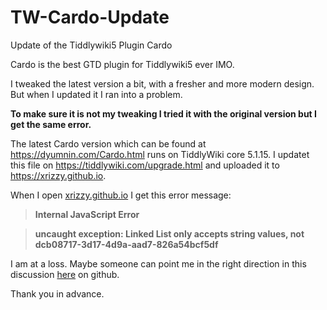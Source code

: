 # TW-Cardo-Update
Update of the Tiddlywiki5 Plugin Cardo

Cardo is the best GTD plugin for Tiddlywiki5 ever IMO.

I tweaked the latest version a bit, with a fresher and more modern design. But when I updated it I ran into a problem.

**To make sure it is not my tweaking I tried it with the original version but I get the same error.**

The latest Cardo version which can be found at <https://dyumnin.com/Cardo.html> runs on TiddlyWiki core 5.1.15.
I updatet this file on <https://tiddlywiki.com/upgrade.html> and uploaded it to <https://xrizzy.github.io>.

When I open [xrizzy.github.io](https://xrizzy.github.io/#A%20Big%20Project%20Im%20Working%20On:%5B%5BA%20Big%20Project%20Im%20Working%20On%5D%5D%20%5B%5BDraft%20of%20'What%20is%20your%20next%20task...'%20by%20Joe%20Cardo%5D%5D%20%5B%5BWelcome%20to%20Cardo%5D%5D%20%5B%5BProject%20Features%5D%5D%20Sub-Projects%20%5B%5BProject%20Teams%20%26%20RACI%20Roles%5D%5D%20%5B%5BProgress%20Tracking%5D%5D%20%5B%5BStatus%20Updates%5D%5D%20%5B%5BTask%20Management%20Features%5D%5D%20%5B%5BTask%20Reminders%5D%5D%20Meetings%20%5B%5BAgenda%20Items%20%26%20Attendees%5D%5D%20%5B%5BPeople%20%26%20Conversation%20Tracking%5D%5D%20%5B%5BBook%20Library%5D%5D%20%5B%5BBook%20Notes%5D%5D%20Goals) I get this error message:

>**Internal JavaScript Error**

>**uncaught exception: Linked List only accepts string values, not dcb08717-3d17-4d9a-aad7-826a54bcf5df**

I am at a loss. Maybe someone can point me in the right direction in this discussion [here](https://github.com/Xrizzy/xrizzy.github.io/discussions/3) on github.

Thank you in advance.
